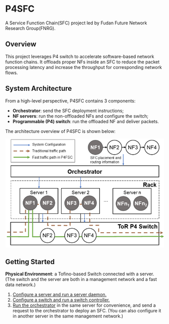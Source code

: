 # P4SFC

A Service Function Chain(SFC) project led by Fudan Future Network Research
Group(FNRG).

## Overview

This project leverages P4 switch to accelerate software-based network
function chains. It offloads proper NFs inside an SFC to reduce the packet
processing latency and increase the throughput for corresponding network
flows.

## System Architecture

From a high-level perspective, P4SFC contains 3 components:

- **Orchestrator**: send the SFC deployment instructions;
- **NF servers**: run the non-offloaded NFs and configure the switch;
- **Programmable (P4) switch**: run the offloaded NF and deliver packets.

The architecture overview of P4SFC is shown below:

![Image of P4SFC Architecture](/etc/overview.png)

## Getting Started

**Physical Environment**: a Tofino-based Switch connected with a server. (The
switch and the server are both in a management network and a fast data
network.)

1. [Configure a server and run a server daemon.](./nf_server/README.md)
1. [Configure a switch and run a switch controller.](./switch/README.md)
1. [Run the orchestrator](./orchestrator/README.md) in the same server for convenience, and send a
request to the orchestrator to deploy an SFC. (You can also configure it in
another server in the same management network.)
